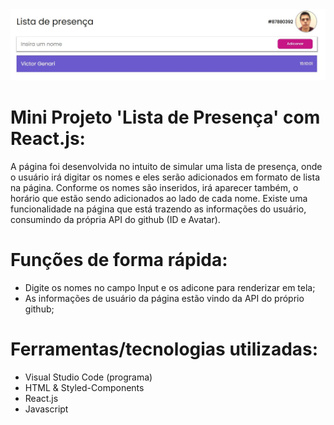 <img src="https://github.com/victorgenari/attendance-list/blob/main/src/assets/images/attendance-list.jpg">

# Mini Projeto 'Lista de Presença' com React.js:

A página foi desenvolvida no intuito de simular uma lista de presença, onde o usuário irá digitar os nomes e eles serão adicionados em formato de lista na página. Conforme os nomes são inseridos, irá aparecer também, o horário que estão sendo adicionados ao lado de cada nome. Existe uma funcionalidade na página que está trazendo as informações do usuário, consumindo da própria API do github (ID e Avatar).

# Funções de forma rápida:

* Digite os nomes no campo Input e os adicone para renderizar em tela;
* As informações de usuário da página estão vindo da API do próprio github;

# Ferramentas/tecnologias utilizadas:

* Visual Studio Code (programa)
* HTML & Styled-Components
* React.js
* Javascript
